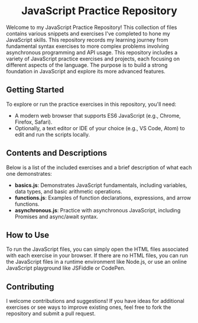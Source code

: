 <h1 align="center">JavaScript Practice Repository</h1>

Welcome to my JavaScript Practice Repository! This collection of files contains various snippets and exercises I've completed to hone my JavaScript skills. This repository records my learning journey from fundamental syntax exercises to more complex problems involving asynchronous programming and API usage. This repository includes a variety of JavaScript practice exercises and projects, each focusing on different aspects of the language. The purpose is to build a strong foundation in JavaScript and explore its more advanced features.
## Getting Started

To explore or run the practice exercises in this repository, you'll need:

- A modern web browser that supports ES6 JavaScript (e.g., Chrome, Firefox, Safari).
- Optionally, a text editor or IDE of your choice (e.g., VS Code, Atom) to edit and run the scripts locally.
## Contents and Descriptions
Below is a list of the included exercises and a brief description of what each one demonstrates:

- **basics.js**: Demonstrates JavaScript fundamentals, including variables, data types, and basic arithmetic operations.
- **functions.js**: Examples of function declarations, expressions, and arrow functions.
- **asynchronous.js**: Practice with asynchronous JavaScript, including Promises and async/await syntax.
## How to Use

To run the JavaScript files, you can simply open the HTML files associated with each exercise in your browser. If there are no HTML files, you can run the JavaScript files in a runtime environment like Node.js, or use an online JavaScript playground like JSFiddle or CodePen.

## Contributing

I welcome contributions and suggestions! If you have ideas for additional exercises or see ways to improve existing ones, feel free to fork the repository and submit a pull request.
